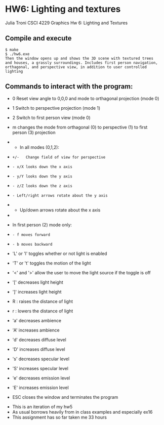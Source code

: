 # HW6: Lighting and textures

Julia Troni 
CSCI 4229 Graphics
Hw 6: Lighting and Textures


## Compile and execute
```
$ make
$ ./hw6.exe
Then the window opens up and shows the 3D scene with textured trees and houses, a grassly surroundings. Includes first person navigation, orthagonal, and perspective view, in addition to user controlled lighting
```

## Commands to interact with the program: 
*  0      Reset view angle to 0,0,0 and mode to orthagonal projection (mode 0)
 *  1      Switch to perspective projection (mode 1)
 *  2       Switch to first person view (mode 0)
 *  m changes the mode from orthagonal (0) to perspective (1) to first person (3) projection
 * * In all modes (0,1,2):
 *     +/-   Change field of view for perspective
 *     - x/X looks down the x axis
 *     - y/Y looks down the y axis
 *     - z/Z looks down the z axis
 *     - Left/right arrows rotate about the y axis
 *    -  Up/down arrows rotate about the x axis
 * 
 * In first person (2) mode only:
 *     - f moves forward
 *     - b moves backward

* 'L' or 'l' toggles whether or not light is enabled
* 'T' or 't' toggles the motion of the light
* '<' and '>' allow the user to move the light source if the toggle is off
* '[' decreases light height
* ']' increases light height
* R  : raises the distance of light
* r : lowers the distance of light
* 'a' decreases ambience
* 'A' increases ambience
* 'd' decreases diffuse level
* 'D' increases diffuse level
* 's' decreases specular level
* 'S' increases specular level
* 'e' decreases emission level
* 'E' increases emission level

 * ESC closes the window and terminates the program


- This is an iteration of my hw5
- As usual borrows heavily from in class examples and especially ex16
- This assignment has so far taken me 33 hours 